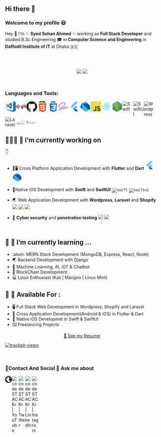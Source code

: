 ## Hi there 👋
### Welcome to my profile :smiley: 
Hey :wave: I'm ✨ **Syed Sohan Ahmed** ✨ working as  **Full Stack Developer** and studied B.Sc Engineering :mortar_board: in **Computer Science and Engineering** in **Daffodil Institute of IT** at Dhaka :bangladesh:

 
<br>
<br>

<p align='center'>
<img align='center' src="https://github-readme-stats.vercel.app/api?username=syedsohanahmed&show_icons=true&icon_color=118c4e&title_color=118c4e">
 
 <img align='center' src = "https://github-readme-stats.vercel.app/api/top-langs/?username=syedsohanahmed&hide_border=true&bg_color=30,3678d6,904e95&title_color=fff&text_color=fff&layout=compact">

 <p/>
 
<br>




### Languages and Tools:


<img align="left" alt="Git" width="35px" src="https://raw.githubusercontent.com/github/explore/80688e429a7d4ef2fca1e82350fe8e3517d3494d/topics/visual-studio-code/visual-studio-code.png" />
<img align="left" alt="Git" width="35px" src="https://raw.githubusercontent.com/github/explore/80688e429a7d4ef2fca1e82350fe8e3517d3494d/topics/git/git.png" />
<img align="left" alt="GitHub" width="35px" src="https://raw.githubusercontent.com/github/explore/78df643247d429f6cc873026c0622819ad797942/topics/github/github.png" />
<img align="left" alt="HTML5" width="35px" src="https://raw.githubusercontent.com/github/explore/80688e429a7d4ef2fca1e82350fe8e3517d3494d/topics/html/html.png" />
<img align="left" alt="CSS3" width="35px" src="https://raw.githubusercontent.com/github/explore/80688e429a7d4ef2fca1e82350fe8e3517d3494d/topics/css/css.png" />
<img align="left" alt="Sass" width="35px" src="https://raw.githubusercontent.com/github/explore/80688e429a7d4ef2fca1e82350fe8e3517d3494d/topics/sass/sass.png" />
<img align="left" alt="Flutter" width="35px" src="https://raw.githubusercontent.com/github/explore/cebd63002168a05a6a642f309227eefeccd92950/topics/flutter/flutter.png" />
<img align="left" alt="Dart" width="35px" src="https://raw.githubusercontent.com/github/explore/80688e429a7d4ef2fca1e82350fe8e3517d3494d/topics/dart/dart.png" />
<img align="left" alt="JavaScript" width="35px" src="https://raw.githubusercontent.com/github/explore/80688e429a7d4ef2fca1e82350fe8e3517d3494d/topics/javascript/javascript.png" />
<img align="left" alt="React" width="35px" src="https://raw.githubusercontent.com/github/explore/80688e429a7d4ef2fca1e82350fe8e3517d3494d/topics/react/react.png" />
<img align="left" alt="Node.js" width="35px" src="https://raw.githubusercontent.com/github/explore/80688e429a7d4ef2fca1e82350fe8e3517d3494d/topics/nodejs/nodejs.png" />
<img align="left" alt="Swift" width="35px" src="https://user-images.githubusercontent.com/21335270/99791669-23076f80-2b50-11eb-81a6-8acdfd73f01f.png" />
<img align="left" alt="SwiftUI" width="35px" src="https://user-images.githubusercontent.com/21335270/99791659-200c7f00-2b50-11eb-8018-39a2d4a86332.png" />
<img align="left" alt="Wordpress" width="35px" src="https://user-images.githubusercontent.com/21335270/99794075-d6259800-2b53-11eb-8567-84d972c91a94.png" />
<img align="left" alt="Laravel" width="35px" src="https://user-images.githubusercontent.com/21335270/99791842-6e218280-2b50-11eb-918e-1d7c8d8076f7.jpg" />
<img align="left" alt="MySQL" width="35px" src="https://raw.githubusercontent.com/github/explore/80688e429a7d4ef2fca1e82350fe8e3517d3494d/topics/mysql/mysql.png" />
<img align="left" alt="MongoDB" width="35px" src="https://raw.githubusercontent.com/github/explore/80688e429a7d4ef2fca1e82350fe8e3517d3494d/topics/mongodb/mongodb.png" />


<br>
<br>
<br>
<br>
<br>


##  🏃🏽‍♂️  🔭 I’m currently working on 

 :point_down:

- 📱🖥️ Cross Platform Application Development with **Flutter** and **Dart** <code><img height="30" src="https://raw.githubusercontent.com/github/explore/cebd63002168a05a6a642f309227eefeccd92950/topics/flutter/flutter.png"></code>  <code><img height="30" src="https://raw.githubusercontent.com/github/explore/80688e429a7d4ef2fca1e82350fe8e3517d3494d/topics/dart/dart.png"></code>


- 📳Native iOS Development with **Swift** and **SwiftUI** <code><img height="30" alt="swift" src="https://user-images.githubusercontent.com/21335270/99791669-23076f80-2b50-11eb-81a6-8acdfd73f01f.png"></code>
<code><img height="30" alt="swiftui" src="https://user-images.githubusercontent.com/21335270/99791659-200c7f00-2b50-11eb-8018-39a2d4a86332.png"></code>

- 🌏 Web Application Development with **Wordpress**, **Laravel** and **Shopify**  <code><img height="30" src="https://user-images.githubusercontent.com/21335270/99794075-d6259800-2b53-11eb-8567-84d972c91a94.png"></code>
<code><img height="30" src="https://user-images.githubusercontent.com/21335270/99791842-6e218280-2b50-11eb-918e-1d7c8d8076f7.jpg"></code>
<code><img height="30" src="https://user-images.githubusercontent.com/21335270/99793897-8941c180-2b53-11eb-8c54-122f75c8711c.png"></code>

- 🤖 **Cyber security** and **penetration testing** <code><img height="30" src="https://user-images.githubusercontent.com/21335270/99795095-6ca68900-2b55-11eb-824c-0d03af314873.png"></code>
<code><img height="30" src="https://user-images.githubusercontent.com/21335270/99795099-6e704c80-2b55-11eb-8126-83fdbb1daa48.png"></code>
<br>

## 📝 🌱 I’m currently learning  ...

- :atom: MERN Stack Development (MongoDB, Express, React, Node)
- 🌏 Backend Development with Django
- 👾 Machine Learning, AI, iOT & Chatbot
- 👀 BlockChain Development
- :computer: Linux Enthusiast (Kali | Manjaro | Linux Mint)


## 🌟 🤝 Available For : 

- 🖥️ Full Stack Web Development in Wordpress, Shopify and Laravel
- :iphone: Cross Application Development(Android & iOS) in Flutter & Dart 
- 🤞 Native iOS Developmet in Swift & SwiftUI
- ⌨️ Freelancing Projects


<p align='center'>
 <a href = "" > 🧠 See my Resume </a> 
<p/>


<a href="https://trackgit.com">
<img src="https://sfy.cx/u/pkg" alt="trackgit-views" />
</a>

<br>
<br>
<br>
<p align='center'>

### 🤝Contact And Social 💬 Ask me about

[<img align="left" alt="codeSTACKr.com" width="22px" src="https://raw.githubusercontent.com/iconic/open-iconic/master/svg/globe.svg" />][website]
[<img align="left" alt="codeSTACKr | YouTube" width="22px" src="https://cdn.jsdelivr.net/npm/simple-icons@v3/icons/youtube.svg" />][youtube]
[<img align="left" alt="codeSTACKr | Twitter" width="22px" src="https://cdn.jsdelivr.net/npm/simple-icons@v3/icons/twitter.svg" />][twitter]
[<img align="left" alt="codeSTACKr | LinkedIn" width="22px" src="https://cdn.jsdelivr.net/npm/simple-icons@v3/icons/linkedin.svg" />][linkedin]
[<img align="left" alt="codeSTACKr | Instagram" width="22px" src="https://cdn.jsdelivr.net/npm/simple-icons@v3/icons/instagram.svg" />][instagram]
<p/>
<br>
<br>
<br>

<!--
### ⚡ Fun fact:

Here are some ideas to get you started:

- 🔭 I’m currently working on ...
- 🌱 I’m currently learning ...
- 👯 I’m looking to collaborate on ...
- 🤔 I’m looking for help with ...
- 💬 Ask me about ...
- 📫 How to reach me: ...
- 😄 Pronouns: ...
- ⚡ Fun fact: ...
 -->



[website]: https://syedsohanahmed.com/
[twitter]: https://twitter.com/syedsohanahmed
[youtube]: https://www.youtube.com/syedsohanahmed
[instagram]: https://www.instagram.com/syed_sohan_ahmed/
[linkedin]: https://www.linkedin.com/in/syedsohanahmed/
